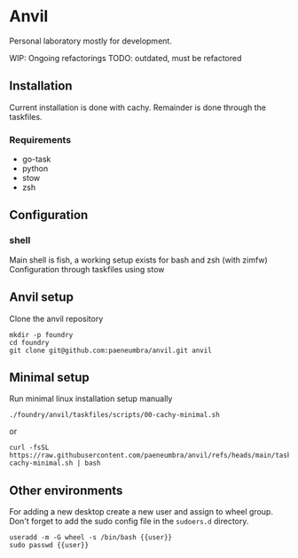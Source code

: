 # Anvil

Personal laboratory mostly for development.

WIP: Ongoing refactorings
TODO: outdated, must be refactored

## Installation

Current installation is done with cachy.
Remainder is done through the taskfiles.

### Requirements

- go-task
- python
- stow
- zsh

## Configuration

### shell

Main shell is fish, a working setup exists for bash and zsh (with zimfw)
Configuration through taskfiles using stow

## Anvil setup

Clone the anvil repository

```shell
mkdir -p foundry
cd foundry
git clone git@github.com:paeneumbra/anvil.git anvil
```

## Minimal setup

Run minimal linux installation setup manually

```shell
./foundry/anvil/taskfiles/scripts/00-cachy-minimal.sh
```

or

```shell
curl -fsSL https://raw.githubusercontent.com/paeneumbra/anvil/refs/heads/main/taskfiles/scripts/00-cachy-minimal.sh | bash
```

## Other environments

For adding a new desktop create a new user and assign to wheel group. Don't forget to add the sudo config file
in the `sudoers.d` directory.

```shell
useradd -m -G wheel -s /bin/bash {{user}}
sudo passwd {{user}}
```
